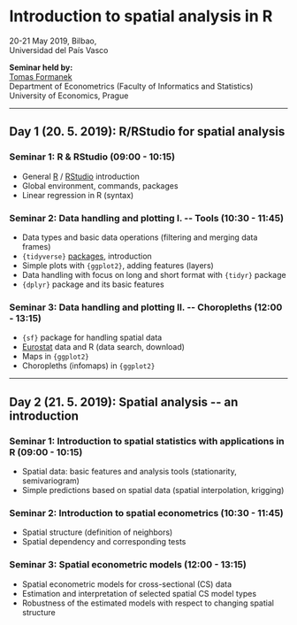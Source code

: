 #  Introduction to spatial analysis in R  
  
20-21 May 2019, Bilbao,     
Universidad del País Vasco    

**Seminar held by:**  
[Tomas Formanek](https://formanektomas.github.io/)     
Department of Econometrics (Faculty of Informatics and Statistics)  
University of Economics, Prague  
 
---

## Day 1 (20. 5. 2019): R/RStudio for spatial analysis

### Seminar 1: R & RStudio (09:00 - 10:15)   
- General [R](https://www.r-project.org/) / [RStudio](https://www.rstudio.com/products/RStudio/) introduction  
- Global environment, commands, packages 
- Linear regression in R (syntax)  



### Seminar 2: Data handling and plotting I. -- Tools (10:30 - 11:45)  
- Data types and basic data operations (filtering and merging data frames)   
- `{tidyverse}` [packages](https://www.rstudio.com/products/rpackages/), introduction</br> 
- Simple plots with `{ggplot2}`, adding features (layers)   
- Data handling with focus on long and short format with `{tidyr}` package
- `{dplyr}` package and its  basic features 
  

### Seminar 3: Data handling and plotting II. -- Choropleths (12:00 - 13:15)  
- `{sf}` package for handling spatial data  
- [Eurostat](http://ec.europa.eu/eurostat) data and R (data search, download)
- Maps in `{ggplot2}`  
- Choropleths (infomaps) in `{ggplot2}`
 

---

## Day 2 (21. 5. 2019): Spatial analysis -- an introduction  

### Seminar 1: Introduction to spatial statistics with applications in R (09:00 - 10:15) 
- Spatial data: basic features and analysis tools (stationarity, semivariogram)  
- Simple predictions based on spatial data (spatial interpolation, krigging)  


### Seminar 2: Introduction to spatial econometrics (10:30 - 11:45)  
- Spatial structure (definition of neighbors)  
- Spatial dependency and corresponding tests  


### Seminar 3: Spatial econometric models (12:00 - 13:15)  
- Spatial econometric models for cross-sectional (CS) data   
- Estimation and interpretation of selected spatial CS model types   
- Robustness of the estimated models with respect to changing spatial structure
